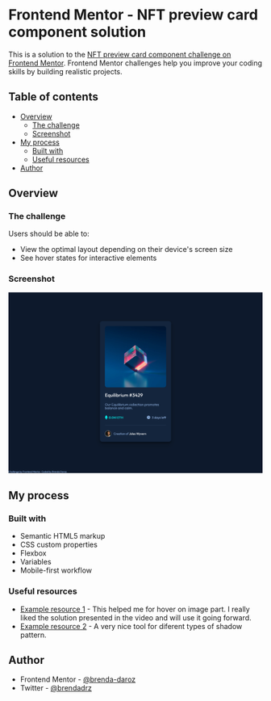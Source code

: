 # Frontend Mentor - NFT preview card component solution

This is a solution to the [NFT preview card component challenge on Frontend Mentor](https://www.frontendmentor.io/challenges/nft-preview-card-component-SbdUL_w0U). Frontend Mentor challenges help you improve your coding skills by building realistic projects. 

## Table of contents

- [Overview](#overview)
  - [The challenge](#the-challenge)
  - [Screenshot](#screenshot)
- [My process](#my-process)
  - [Built with](#built-with)
  - [Useful resources](#useful-resources)
- [Author](#author)


## Overview

### The challenge

Users should be able to:

- View the optimal layout depending on their device's screen size
- See hover states for interactive elements

### Screenshot

![Alt text](/nft-preview-card-component-main/nft-preview-card-component-main.png?raw=true "Project Screenshot")

## My process

### Built with

- Semantic HTML5 markup
- CSS custom properties
- Flexbox
- Variables
- Mobile-first workflow



### Useful resources

- [Example resource 1](https://www.youtube.com/watch?v=exb2ab72Xhs) - This helped me for hover on image part. I really liked the solution presented in the video and will use it going forward.
- [Example resource 2](https://getcssscan.com/css-box-shadow-examples) - A very nice tool for diferent types of shadow pattern.

## Author


- Frontend Mentor - [@brenda-daroz](https://www.frontendmentor.io/profile/brenda-daroz)
- Twitter - [@brendadrz](https://www.twitter.com/brendadrz)
